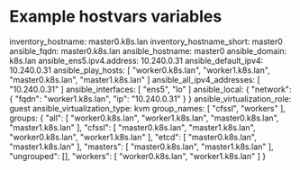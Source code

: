 # Example hostvars variables
inventory_hostname:         master0.k8s.lan
inventory_hostname_short:   master0
ansible_fqdn:               master0.k8s.lan
ansible_hostname:           master0
ansible_domain:             k8s.lan
ansible_ens5.ipv4.address:  10.240.0.31
ansible_default_ipv4:       10.240.0.31
ansible_play_hosts: [
  "worker0.k8s.lan",
  "worker1.k8s.lan",
  "master0.k8s.lan",
  "master1.k8s.lan"
]
ansible_all_ipv4_addresses: [
  "10.240.0.31"
]
ansible_interfaces: [
  "ens5",
  "lo"
]
ansible_local: {
  "network": {
    "fqdn": "worker1.k8s.lan",
    "ip": "10.240.0.31"
  }
}
ansible_virtualization_role: guest
ansible_virtualization_type: kvm
group_names: [
  "cfssl",
  "workers"
],
groups: {
  "all": [
    "worker0.k8s.lan",
    "worker1.k8s.lan",
    "master0.k8s.lan",
    "master1.k8s.lan"
  ],
  "cfssl": [
    "master0.k8s.lan",
    "master1.k8s.lan",
    "worker0.k8s.lan",
    "worker1.k8s.lan"
  ],
  "etcd": [
    "master0.k8s.lan",
    "master1.k8s.lan"
  ],
  "masters": [
    "master0.k8s.lan",
    "master1.k8s.lan"
  ],
  "ungrouped": [],
  "workers": [
    "worker0.k8s.lan",
    "worker1.k8s.lan"
  ]
}